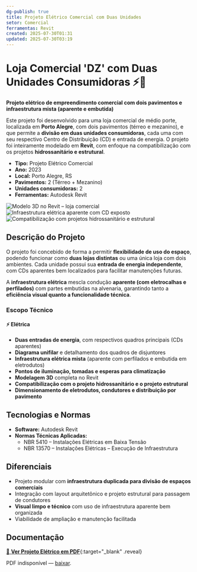 ```yaml
---
dg-publish: true
title: Projeto Elétrico Comercial com Duas Unidades
setor: Comercial
ferramentas: Revit
created: 2025-07-30T01:31
updated: 2025-07-30T03:19
---
```


# Loja Comercial 'DZ' com Duas Unidades Consumidoras ⚡🏬

**Projeto elétrico de empreendimento comercial com dois pavimentos e infraestrutura mista (aparente e embutida)**

Este projeto foi desenvolvido para uma loja comercial de médio porte, localizada em **Porto Alegre**, com dois pavimentos (térreo e mezanino), e que permite a **divisão em duas unidades consumidoras**, cada uma com seu respectivo Centro de Distribuição (CD) e entrada de energia. O projeto foi inteiramente modelado em **Revit**, com enfoque na compatibilização com os projetos **hidrossanitário e estrutural**.

- **Tipo:** Projeto Elétrico Comercial  
- **Ano:** 2023  
- **Local:** Porto Alegre, RS  
- **Pavimentos:** 2 (Térreo + Mezanino)  
- **Unidades consumidoras:** 2  
- **Ferramentas:** Autodesk Revit

<div class="project-gallery reveal">
  <img src="/assets/imagens/perspectiva3d_thumb.jpg_zotti.jpg" alt="Modelo 3D no Revit – loja comercial" class="gallery-thumb" loading="lazy">
  <img src="/assets/imagens/infra_aparente_thumb.jpg_zotti.jpg" alt="Infraestrutura elétrica aparente com CD exposto" class="gallery-thumb" loading="lazy">
  <img src="/assets/imagens/compat_thumb.jpg_zotti.jpg" alt="Compatibilização com projetos hidrossanitário e estrutural" class="gallery-thumb" loading="lazy">
</div>

## Descrição do Projeto

O projeto foi concebido de forma a permitir **flexibilidade de uso do espaço**, podendo funcionar como **duas lojas distintas** ou uma única loja com dois ambientes. Cada unidade possui sua **entrada de energia independente**, com CDs aparentes bem localizados para facilitar manutenções futuras.

A **infraestrutura elétrica** mescla condução **aparente (com eletrocalhas e perfilados)** com partes embutidas na alvenaria, garantindo tanto a **eficiência visual quanto a funcionalidade técnica**. 

### Escopo Técnico

#### ⚡ Elétrica
- **Duas entradas de energia**, com respectivos quadros principais (CDs aparentes)
- **Diagrama unifilar** e detalhamento dos quadros de disjuntores
- **Infraestrutura elétrica mista** (aparente com perfilados e embutida em eletrodutos)
- **Pontos de iluminação, tomadas e esperas para climatização**
- **Modelagem 3D** completa no Revit
- **Compatibilização com o projeto hidrossanitário e o projeto estrutural**
- **Dimensionamento de eletrodutos, condutores e distribuição por pavimento**

## Tecnologias e Normas

- **Software:** Autodesk Revit  
- **Normas Técnicas Aplicadas:**
  - NBR 5410 – Instalações Elétricas em Baixa Tensão  
  - NBR 13570 – Instalações Elétricas – Execução de Infraestrutura  


## Diferenciais

- Projeto modular com **infraestrutura duplicada para divisão de espaços comerciais**
- Integração com layout arquitetônico e projeto estrutural para passagem de condutores
- **Visual limpo e técnico** com uso de infraestrutura aparente bem organizada
- Viabilidade de ampliação e manutenção facilitada

## Documentação

[📄 **Ver Projeto Elétrico em PDF**](/assets/pdfs/projeto_loja_duas_unidades.pdf_zotti.pdf){:target="_blank" .reveal}

<div class="pdf-container reveal">
  <object data="/assets/pdfs/projeto_loja_duas_unidades.pdf#toolbar=0"
          type="application/pdf" width="100%" height="500">
    <p>PDF indisponível — <a href="/assets/pdfs/projeto_loja_duas_unidades.pdf" target="_blank">baixar</a>.</p>
  </object>
</div>
